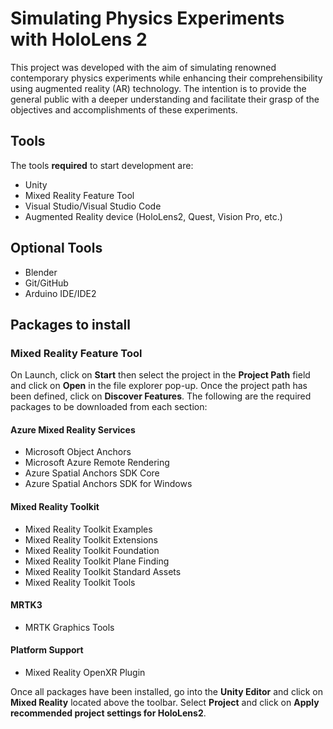 # Simulating Physics Experiments with HoloLens 2
This project was developed with the aim of simulating renowned contemporary physics experiments while enhancing their comprehensibility using augmented reality (AR) technology. The intention is to provide the general public with a deeper understanding and facilitate their grasp of the objectives and accomplishments of these experiments.

## Tools
The tools **required** to start development are:
- Unity
- Mixed Reality Feature Tool
- Visual Studio/Visual Studio Code
- Augmented Reality device (HoloLens2, Quest, Vision Pro, etc.)
## Optional Tools
- Blender
- Git/GitHub
- Arduino IDE/IDE2

## Packages to install
### Mixed Reality Feature Tool
On Launch, click on **Start** then select the project in the **Project Path** field and click on **Open** in the file explorer pop-up. Once the project path has been defined, click on **Discover Features**. The following are the required packages to be downloaded from each section:

#### Azure Mixed Reality Services
- Microsoft Object Anchors
- Microsoft Azure Remote Rendering
- Azure Spatial Anchors SDK Core
- Azure Spatial Anchors SDK for Windows
#### Mixed Reality Toolkit
- Mixed Reality Toolkit Examples
- Mixed Reality Toolkit Extensions
- Mixed Reality Toolkit Foundation
- Mixed Reality Toolkit Plane Finding
- Mixed Reality Toolkit Standard Assets
- Mixed Reality Toolkit Tools
#### MRTK3
- MRTK Graphics Tools
#### Platform Support
- Mixed Reality OpenXR Plugin

Once all packages have been installed, go into the **Unity Editor** and click on **Mixed Reality** located above the toolbar. Select **Project** and click on **Apply recommended project settings for HoloLens2**.
